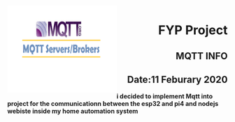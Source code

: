 <img align="left" width="250" height="200" src="./mqtt.png">

<h1 align="right"><b>FYP Project</h1>
<h2 align="right">MQTT INFO</h2>
<h2 align="right">Date:11 Feburary 2020</h2>
i decided to implement Mqtt into project for the communicationn between the esp32 and pi4 and nodejs webiste inside my home automation system 
